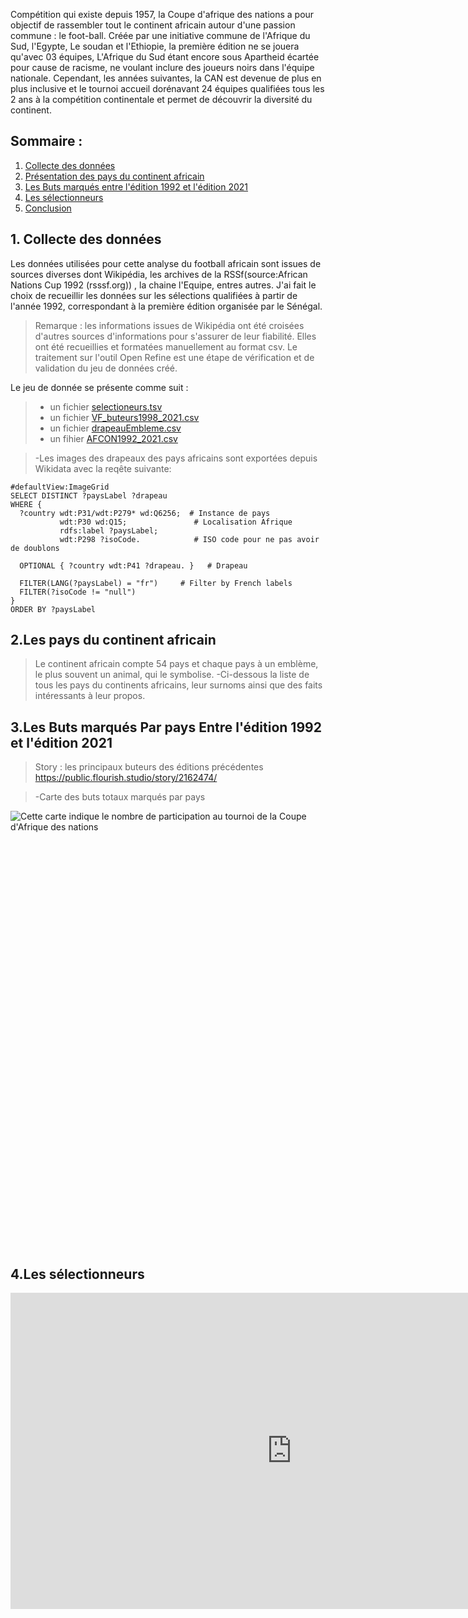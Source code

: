 Compétition qui existe depuis 1957, la Coupe d'afrique des nations a pour objectif de rassembler tout le continent africain autour d'une passion commune : le foot-ball. Créée par une initiative commune de l'Afrique du Sud, l'Egypte, Le soudan et l'Ethiopie, la première édition ne se jouera qu'avec 03 équipes, L'Afrique du Sud étant encore sous Apartheid écartée pour cause de racisme, ne voulant inclure des joueurs noirs dans l'équipe nationale.
Cependant, les années suivantes, la CAN est devenue de plus en plus inclusive et le tournoi accueil dorénavant 24 équipes qualifiées tous les 2 ans à la compétition continentale et permet de découvrir la diversité du continent.


## Sommaire : 
1. [Collecte des données](#données)
2. [Présentation des pays du continent africain](#paysSurnom)
3. [Les Buts marqués entre l'édition 1992 et l'édition 2021](#Goalscorers)
4. [Les sélectionneurs ](#coach)
5. [Conclusion](#conclusion)


## 1. Collecte des données <a name="données"></a>

Les données utilisées pour cette analyse du football africain sont issues de sources diverses dont Wikipédia, les archives de la RSSf(source:African Nations Cup 1992 (rsssf.org)) , la chaine l'Equipe, entres autres.
J'ai fait le choix de recueillir les données sur les sélections qualifiées à partir de l'année 1992, correspondant à la première édition organisée par le Sénégal.

>Remarque : les informations issues de Wikipédia ont été croisées d'autres sources d'informations pour s'assurer de leur fiabilité. Elles ont été recueillies et formatées manuellement au format csv.
>Le traitement sur l'outil Open Refine est une étape de vérification et de validation du jeu de données créé.
>
Le jeu de donnée se présente comme suit :
>- un fichier [selectioneurs.tsv](https://github.com/innojib/AFCON/blob/main/selectionneur-csv.tsv)
>- un fichier [VF_buteurs1998_2021.csv](https://github.com/innojib/AFCON/blob/main/VF_Buteurs1998_2021AFCON.csv)
>- un fichier [drapeauEmbleme.csv](https://github.com/innojib/AFCON/blob/main/DrapeauSurnom.csv)
>- un fihier [AFCON1992_2021.csv](https://github.com/innojib/AFCON/blob/main/AFCON1992to2021_data.csv)


>-Les images des drapeaux des pays africains sont exportées depuis Wikidata avec la reqête suivante:

``` sparql
#defaultView:ImageGrid
SELECT DISTINCT ?paysLabel ?drapeau
WHERE {
  ?country wdt:P31/wdt:P279* wd:Q6256;  # Instance de pays 
           wdt:P30 wd:Q15;               # Localisation Afrique
           rdfs:label ?paysLabel;
           wdt:P298 ?isoCode.            # ISO code pour ne pas avoir de doublons

  OPTIONAL { ?country wdt:P41 ?drapeau. }   # Drapeau

  FILTER(LANG(?paysLabel) = "fr")     # Filter by French labels
  FILTER(?isoCode != "null")             
}
ORDER BY ?paysLabel
```
>
## 2.Les pays du continent africain <a name="pays africains"></a>
>Le continent africain compte 54 pays et chaque pays à un emblème, le plus souvent un animal, qui le symbolise.
>-Ci-dessous la liste de tous les pays du continents africains, leur surnoms ainsi que des faits intéressants à leur propos.
<div class="flourish-embed flourish-cards" data-src="visualisation/16598308"><script src="https://public.flourish.studio/resources/embed.js"></script></div>

>
## 3.Les Buts marqués Par pays Entre l'édition 1992 et l'édition 2021 <a name="buts marqué de 1992 à 2021"></a>
> Story : les principaux buteurs des éditions précédentes
> https://public.flourish.studio/story/2162474/

>-Carte des buts totaux marqués par pays
<div style="min-height:699px"><script type="text/javascript" defer src="https://datawrapper.dwcdn.net/P1cH2/embed.js?v=3" charset="utf-8"></script><noscript><img src="https://datawrapper.dwcdn.net/P1cH2/full.png" alt="Cette carte indique le nombre de participation au tournoi de la Coupe d'Afrique des nations" /></noscript></div>

## 4.Les sélectionneurs <a name="sélectionneurs"></a>
<iframe title="Représentation des sélectionneurs par leur nationalité" aria-label="Carte" id="datawrapper-chart-6zOh4" src="https://datawrapper.dwcdn.net/6zOh4/2/" scrolling="no" frameborder="0" style="border: none;" width="900" height="506" data-external="1"></iframe>

